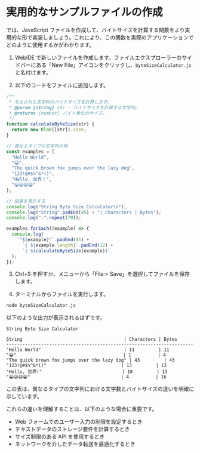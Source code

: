 # 実用的なサンプルファイルの作成

では、JavaScript ファイルを作成して、バイトサイズを計算する関数をより実用的な形で実装しましょう。これにより、この関数を実際のアプリケーションでどのように使用するかがわかります。

1. WebIDE で新しいファイルを作成します。ファイルエクスプローラーのサイドバーにある「New File」アイコンをクリックし、`byteSizeCalculator.js` と名付けます。

2. 以下のコードをファイルに追加します。

```javascript
/**
 * 与えられた文字列のバイトサイズを計算します。
 * @param {string} str - バイトサイズを計算する文字列。
 * @returns {number} バイト単位のサイズ。
 */
function calculateByteSize(str) {
  return new Blob([str]).size;
}

// 異なるタイプの文字列の例
const examples = [
  "Hello World",
  "😀",
  "The quick brown fox jumps over the lazy dog",
  "123!@#$%^&*()",
  "Hello, 世界！",
  "😀😃😄😁"
];

// 結果を表示する
console.log("String Byte Size Calculator\n");
console.log("String".padEnd(45) + "| Characters | Bytes");
console.log("-".repeat(70));

examples.forEach((example) => {
  console.log(
    `"${example}"`.padEnd(45) +
      `| ${example.length}`.padEnd(12) +
      `| ${calculateByteSize(example)}`
  );
});
```

3. Ctrl+S を押すか、メニューから「File > Save」を選択してファイルを保存します。

4. ターミナルからファイルを実行します。

```bash
node byteSizeCalculator.js
```

以下のような出力が表示されるはずです。

```
String Byte Size Calculator

String                                      | Characters | Bytes
----------------------------------------------------------------------
"Hello World"                               | 11         | 11
"😀"                                        | 1          | 4
"The quick brown fox jumps over the lazy dog" | 43         | 43
"123!@#$%^&*()"                            | 13         | 13
"Hello, 世界!"                              | 10         | 13
"😀😃😄😁"                                  | 4          | 16
```

この表は、異なるタイプの文字列における文字数とバイトサイズの違いを明確に示しています。

これらの違いを理解することは、以下のような場合に重要です。

- Web フォームでのユーザー入力の制限を設定するとき
- テキストデータのストレージ要件を計算するとき
- サイズ制限のある API を使用するとき
- ネットワークを介したデータ転送を最適化するとき
